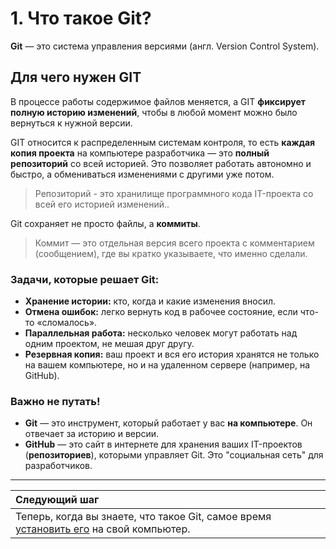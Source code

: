 # 1. Что такое Git?

**Git** — это cистема управления версиями (англ. Version Control System). 

## Для чего нужен GIT

В процессе работы содержимое файлов меняется, а GIT **фиксирует полную историю изменений**, чтобы в любой момент можно было вернуться к нужной версии.

GIT относится к распределенным системам контроля, то есть **каждая копия проекта** на компьютере разработчика — это **полный репозиторий** со всей историей. Это позволяет работать автономно и быстро, а обмениваться изменениями с другими уже потом.

> Репозиторий - это хранилище программного кода IT-проекта со всей его историей изменений..

Git сохраняет не просто файлы, а **коммиты**.

> Коммит — это отдельная версия всего проекта с комментарием (сообщением), где вы кратко указываете, что именно сделали.

### Задачи, которые решает Git:

- **Хранение истории:** кто, когда и какие изменения вносил.
- **Отмена ошибок:** легко вернуть код в рабочее состояние, если что-то «сломалось».
- **Параллельная работа:** несколько человек могут работать над одним проектом, не мешая друг другу.
- **Резервная копия:** ваш проект и вся его история хранятся не только на вашем компьютере, но и на удаленном сервере (например, на GitHub).

### Важно не путать!

- **Git** — это инструмент, который работает у вас **на компьютере**. Он отвечает за историю и версии.
- **GitHub** — это сайт в интернете для хранения ваших IT-проектов (**репозиториев**), которыми управляет Git. Это "социальная сеть" для разработчиков.

---
| Следующий шаг |                                                                           
|:--------------|                                                                           
| Теперь, когда вы знаете, что такое Git, самое время [установить его](installation.md) на свой компьютер. |